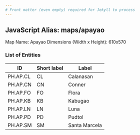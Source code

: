 ```yaml
---
# Front matter (even empty) required for Jekyll to process
---
```


## JavaScript Alias: maps/apayao

Map Name: Apayao
Dimensions (Width x Height): 610x570

### List of Entities

| ID       | Short label | Label         |
| -------- | ----------- | ------------- |
| PH.AP.CL | CL          | Calanasan     |
| PH.AP.CN | CN          | Conner        |
| PH.AP.FO | FO          | Flora         |
| PH.AP.KB | KB          | Kabugao       |
| PH.AP.LN | LN          | Luna          |
| PH.AP.PD | PD          | Pudtol        |
| PH.AP.SM | SM          | Santa Marcela |
